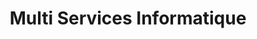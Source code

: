 ---
title: "Multi Services Informatique"
url: /niamey/multi-services-informatique/
shop: Elektrisch
---